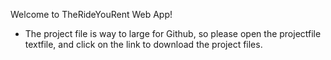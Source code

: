 Welcome to TheRideYouRent Web App!

- The project file is way to large for Github, so please open the projectfile textfile, and click on the link to download the project files.
